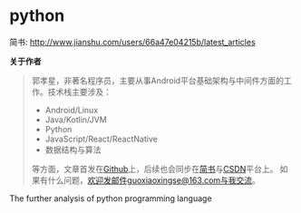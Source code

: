 # python

简书: http://www.jianshu.com/users/66a47e04215b/latest_articles

**关于作者**

>郭孝星，非著名程序员，主要从事Android平台基础架构与中间件方面的工作。技术栈主要涉及：
>
>- Android/Linux
>- Java/Kotlin/JVM
>- Python
>- JavaScript/React/ReactNative
>- 数据结构与算法
>
>等方面，文章首发在[Github](https://github.com/guoxiaoxing)上，后续也会同步在[简书](http://www.jianshu.com/users/66a47e04215b/latest_articles)与[CSDN](http://blog.csdn.net/allenwells)平台上。
>如果有什么问题，欢迎发邮件guoxiaoxingse@163.com与我交流。



The further analysis of python programming language
